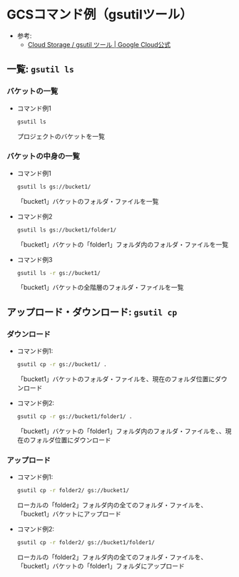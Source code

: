 # GCSコマンド例（gsutilツール）

* 参考:
  * [Cloud Storage / gsutil ツール | Google Cloud公式](https://cloud.google.com/storage/docs/gsutil)

## 一覧: `gsutil ls`

### バケットの一覧

* コマンド例1

  ```sh
  gsutil ls
  ```

  プロジェクトのバケットを一覧


### バケットの中身の一覧

* コマンド例1

  ```sh
  gsutil ls gs://bucket1/
  ```

  「bucket1」バケットのフォルダ・ファイルを一覧

* コマンド例2

  ```sh
  gsutil ls gs://bucket1/folder1/
  ```

  「bucket1」バケットの「folder1」フォルダ内のフォルダ・ファイルを一覧

* コマンド例3

  ```sh
  gsutil ls -r gs://bucket1/
  ```

  「bucket1」バケットの全階層のフォルダ・ファイルを一覧

## アップロード・ダウンロード: `gsutil cp`

### ダウンロード

* コマンド例1:

  ```sh
  gsutil cp -r gs://bucket1/ .
  ```

  「bucket1」バケットのフォルダ・ファイルを、現在のフォルダ位置にダウンロード

* コマンド例2:

  ```sh
  gsutil cp -r gs://bucket1/folder1/ .
  ```

  「bucket1」バケットの「folder1」フォルダ内のフォルダ・ファイルを、、現在のフォルダ位置にダウンロード

### アップロード

* コマンド例1:

  ```sh
  gsutil cp -r folder2/ gs://bucket1/

  ```

  ローカルの「folder2」フォルダ内の全てのフォルダ・ファイルを、「bucket1」バケットにアップロード

* コマンド例2:

  ```sh
  gsutil cp -r folder2/ gs://bucket1/folder1/
  ```

  ローカルの「folder2」フォルダ内の全てのフォルダ・ファイルを、「bucket1」バケットの「folder1」フォルダにアップロード

